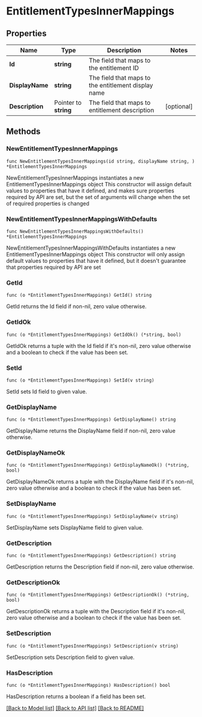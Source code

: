 # EntitlementTypesInnerMappings

## Properties

Name | Type | Description | Notes
------------ | ------------- | ------------- | -------------
**Id** | **string** | The field that maps to the entitlement ID | 
**DisplayName** | **string** | The field that maps to the entitlement display name | 
**Description** | Pointer to **string** | The field that maps to entitlement description | [optional] 

## Methods

### NewEntitlementTypesInnerMappings

`func NewEntitlementTypesInnerMappings(id string, displayName string, ) *EntitlementTypesInnerMappings`

NewEntitlementTypesInnerMappings instantiates a new EntitlementTypesInnerMappings object
This constructor will assign default values to properties that have it defined,
and makes sure properties required by API are set, but the set of arguments
will change when the set of required properties is changed

### NewEntitlementTypesInnerMappingsWithDefaults

`func NewEntitlementTypesInnerMappingsWithDefaults() *EntitlementTypesInnerMappings`

NewEntitlementTypesInnerMappingsWithDefaults instantiates a new EntitlementTypesInnerMappings object
This constructor will only assign default values to properties that have it defined,
but it doesn't guarantee that properties required by API are set

### GetId

`func (o *EntitlementTypesInnerMappings) GetId() string`

GetId returns the Id field if non-nil, zero value otherwise.

### GetIdOk

`func (o *EntitlementTypesInnerMappings) GetIdOk() (*string, bool)`

GetIdOk returns a tuple with the Id field if it's non-nil, zero value otherwise
and a boolean to check if the value has been set.

### SetId

`func (o *EntitlementTypesInnerMappings) SetId(v string)`

SetId sets Id field to given value.


### GetDisplayName

`func (o *EntitlementTypesInnerMappings) GetDisplayName() string`

GetDisplayName returns the DisplayName field if non-nil, zero value otherwise.

### GetDisplayNameOk

`func (o *EntitlementTypesInnerMappings) GetDisplayNameOk() (*string, bool)`

GetDisplayNameOk returns a tuple with the DisplayName field if it's non-nil, zero value otherwise
and a boolean to check if the value has been set.

### SetDisplayName

`func (o *EntitlementTypesInnerMappings) SetDisplayName(v string)`

SetDisplayName sets DisplayName field to given value.


### GetDescription

`func (o *EntitlementTypesInnerMappings) GetDescription() string`

GetDescription returns the Description field if non-nil, zero value otherwise.

### GetDescriptionOk

`func (o *EntitlementTypesInnerMappings) GetDescriptionOk() (*string, bool)`

GetDescriptionOk returns a tuple with the Description field if it's non-nil, zero value otherwise
and a boolean to check if the value has been set.

### SetDescription

`func (o *EntitlementTypesInnerMappings) SetDescription(v string)`

SetDescription sets Description field to given value.

### HasDescription

`func (o *EntitlementTypesInnerMappings) HasDescription() bool`

HasDescription returns a boolean if a field has been set.


[[Back to Model list]](../README.md#documentation-for-models) [[Back to API list]](../README.md#documentation-for-api-endpoints) [[Back to README]](../README.md)


